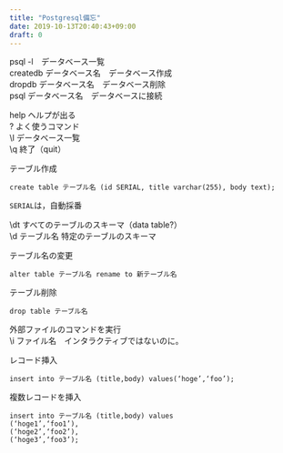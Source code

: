 ```yaml
---
title: "Postgresql備忘"
date: 2019-10-13T20:40:43+09:00
draft: 0
---
```


psql -l　データベース一覧  
createdb データベース名　データベース作成  
dropdb データベース名　データベース削除  
psql データベース名　データベースに接続  

help ヘルプが出る  
\? よく使うコマンド  
\l データベース一覧  
\q 終了（quit）  

テーブル作成

	create table テーブル名 (id SERIAL, title varchar(255), body text);

`SERIAL`は，自動採番

\dt すべてのテーブルのスキーマ（data table?）  
\d テーブル名 特定のテーブルのスキーマ  

テーブル名の変更

	alter table テーブル名 rename to 新テーブル名

テーブル削除

	drop table テーブル名

外部ファイルのコマンドを実行  
\i ファイル名　インタラクティブではないのに。

レコード挿入

	insert into テーブル名 (title,body) values(‘hoge’,‘foo’);

複数レコードを挿入

	insert into テーブル名 (title,body) values
	(‘hoge1’,‘foo1’),
	(‘hoge2’,‘foo2’),
	(‘hoge3’,‘foo3’);
